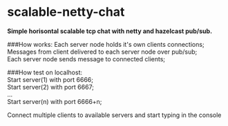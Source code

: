 # scalable-netty-chat
<b>Simple horisontal scalable tcp chat with netty and hazelcast pub/sub.</b>

###How works:
Each server node holds it's own clients connections;  
Messages from client delivered to each server node over pub/sub;  
Each server node sends message to connected clients;

###How test on localhost:  
Start server(1) with port 6666;  
Start server(2) with port 6667;  
...  
Start server(n) with port 6666+n;

Сonnect multiple clients to available servers and start typing in the console


